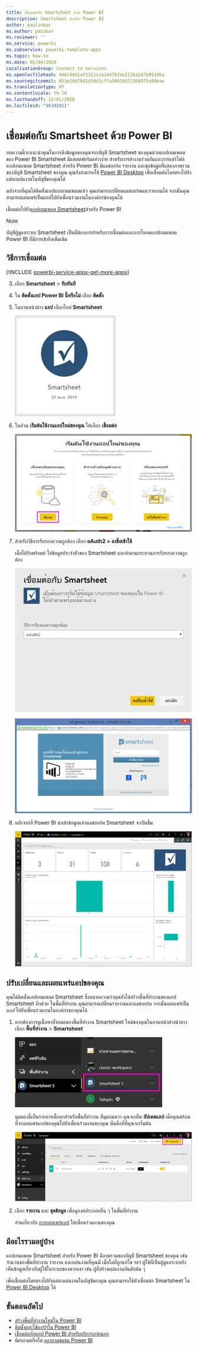 ```yaml
---
title: เชื่อมต่อกับ Smartsheet ด้วย Power BI
description: Smartsheet สำหรับ Power BI
author: paulinbar
ms.author: painbar
ms.reviewer: ''
ms.service: powerbi
ms.subservice: powerbi-template-apps
ms.topic: how-to
ms.date: 05/04/2020
LocalizationGroup: Connect to services
ms.openlocfilehash: 446c9dd1af2322cca164762ae212ba247b8916ba
ms.sourcegitcommit: 653e18d7041d3dd1cf7a38010372366975a98eae
ms.translationtype: HT
ms.contentlocale: th-TH
ms.lasthandoff: 12/01/2020
ms.locfileid: "96392921"
---
```

# <a name="connect-to-smartsheet-with-power-bi"></a>เชื่อมต่อกับ Smartsheet ด้วย Power BI
บทความนี้จะแนะนำคุณในการดึงข้อมูลของคุณจากบัญชี Smartsheet ของคุณด้วยแอปเทมเพลตของ Power BI Smartsheet มีแพลตฟอร์มอย่างง่าย สำหรับการทำงานร่วมกันและการแชร์ไฟล์ แอปเทมเพลต Smartsheet สำหรับ Power BI มีแดชบอร์ด รายงาน และชุดข้อมูลที่แสดงภาพรวมของบัญชี Smartsheet ของคุณ คุณยังสามารถใช้ [Power BI Desktop](desktop-connect-to-data.md) เพื่อเชื่อมต่อโดยตรงไปยังแต่ละแผ่นงานในบัญชีของคุณได้ 

หลังจากที่คุณได้ติดตั้งแอปแบบเทมเพลตแล้ว คุณสามารถเปลี่ยนแดชบอร์ดและรายงานได้ จากนั้นคุณสามารถเผยแพร่เป็นแอปไปยังเพื่อนร่วมงานในองค์กรของคุณได้

เชื่อมต่อไปยัง[แอปเทมเพลต Smartsheet](https://app.powerbi.com/groups/me/getapps/services/pbi-contentpacks.pbiapps-smartsheet)สำหรับ Power BI

>[!NOTE]
>บัญชีผู้ดูแลระบบ Smartsheet เป็นที่ต้องการสำหรับการเชื่อมต่อและการโหลดแอปเทมเพลต Power BI ที่มีการเข้าถึงเพิ่มเติม

## <a name="how-to-connect"></a>วิธีการเชื่อมต่อ

[!INCLUDE [powerbi-service-apps-get-more-apps](../includes/powerbi-service-apps-get-more-apps.md)]

3. เลือก **Smartsheet** \> **รับทันที**
4. ใน **ติดตั้งแอป Power BI นี้หรือไม่** เลือก **ติดตั้ง**
4. ในบานหน้าต่าง **แอป** เลือกไทล์ **Smartsheet**

    ![ไทล์แอป Smartsheet ของ Power BI](media/service-connect-to-smartsheet/power-bi-smartsheet-tile.png)

6. ในส่วน **เริ่มต้นใช้งานแอปใหม่ของคุณ** ให้เลือก **เชื่อมต่อ**

    ![เริ่มต้นใช้งานแอปใหม่ของคุณ](media/service-connect-to-zendesk/power-bi-new-app-connect-get-started.png)

4. สำหรับวิธีการรับรองความถูกต้อง เลือก **oAuth2 \> ลงชื่อเข้าใช้**
   
   เมื่อได้รับพร้อมท์ ใส่ข้อมูลประจำตัวของ Smartsheet และทำตามกระบวนการรับรองความถูกต้อง
   
   ![ข้อมูลประจำตัว Smartsheet](media/service-connect-to-smartsheet/creds.png)
   
   ![ลงชื่อเข้าใช้ Smartsheet](media/service-connect-to-smartsheet/creds2.png)

5. หลังจากที่ Power BI นำเข้าข้อมูลแล้วแดชบอร์ด Smartsheet จะเปิดขึ้น
   
   ![แดชบอร์ด Smartsheet](media/service-connect-to-smartsheet/power-bi-smartsheet-dashboard.png)

## <a name="modify-and-distribute-your-app"></a>ปรับเปลี่ยนและเผยแพร่แอปของคุณ

คุณได้ติดตั้งแอปเทมเพลต Smartsheet ซึ่งหมายความว่าคุณยังได้สร้างพื้นที่ทำงานของแอป Smartsheet อีกด้วย ในพื้นที่ทำงาน คุณสามารถเปลี่ยนรายงานและแดชบอร์ด จากนั้นเผยแพร่เป็น *แอป* ไปยังเพื่อนร่วมงานในองค์กรของคุณได้ 

1. หากต้องการดูเนื้อหาทั้งหมดของพื้นที่ทำงาน Smartsheet ใหม่ของคุณในบานหน้าต่างนำทาง เลือก **พื้นที่ทำงาน** > **Smartsheet** 

    ![พื้นที่ทำงาน Smartsheet ในบานหน้าต่างนำทาง](media/service-connect-to-smartsheet/power-bi-smartsheet-workspace.png)

    มุมมองนี้เป็นรายการเนื้อหาสำหรับพื้นที่ทำงาน ที่มุมบนขวา คุณจะเห็น **อัปเดตแอป** เมื่อคุณพร้อมที่จะเผยแพร่แอปของคุณไปยังเพื่อนร่วมงานของคุณ นั่นคือที่ที่คุณจะเริ่มต้น 

    ![รายการเนื้อหา Smartsheet](media/service-connect-to-smartsheet/power-bi-smartsheet-workspace-content.png)

2. เลือก **รายงาน** และ **ชุดข้อมูล** เพื่อดูองค์ประกอบอื่น ๆ ในพื้นที่ทำงาน

    อ่านเกี่ยวกับ [การเผยแพร่แอป](../collaborate-share/service-create-distribute-apps.md) ให้เพื่อนร่วมงานของคุณ

## <a name="whats-included"></a>มีอะไรรวมอยู่บ้าง
แอปเทมเพลต Smartsheet สำหรับ Power BI มีภาพรวมของบัญชี Smartsheet ของคุณ เช่น จำนวนของพื้นที่ทำงาน รายงาน และแผ่นงานที่คุณมี เมื่อใดที่ถูกแก้ไข ฯลฯ ผู้ใช้ที่เป็นผู้ดูแลระบบยังเห็นข้อมูลเกี่ยวกับผู้ใช้ในระบบของพวกเขา เช่น ผู้ที่สร้างแผ่นงานอันดับต้น ๆ  

เพื่อเชื่อมต่อโดยตรงไปยังแต่ละแผ่นงานในบัญชีของคุณ คุณสามารถใช้ตัวเชื่อมต่อ Smartsheet ใน [Power BI Desktop](desktop-connect-to-data.md) ได้  

## <a name="next-steps"></a>ขั้นตอนถัดไป

* [สร้างพื้นที่ทำงานใหม่ใน Power BI](../collaborate-share/service-create-the-new-workspaces.md)
* [ติดตั้งและใช้แอปฯใน Power BI](../consumer/end-user-apps.md)
* [เชื่อมต่อกับแอป Power BI สำหรับบริการภายนอก](service-connect-to-services.md)
* มีคำถามหรือไม่ [ลองถามชุมชน Power BI](https://community.powerbi.com/)